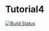 # Tutorial4
[![Build Status](https://travis-ci.org/HesitantDwarf/Tutorial4.svg?branch=master)](https://travis-ci.org/HesitantDwarf/Tutorial4)
